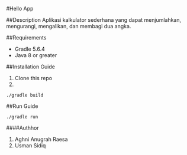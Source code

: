 #Hello App

##Description
Aplikasi kalkulator sederhana yang dapat menjumlahkan, mengurangi, mengalikan, 
dan membagi dua angka.

##Requirements
- Gradle 5.6.4
- Java 8 or greater

##Installation Guide
1. Clone this repo
2. 
```$xslt
./gradle build
```

##Run Guide
```$xslt
./gradle run
```

####Authhor
1. Aghni Anugrah Raesa
2. Usman Sidiq

